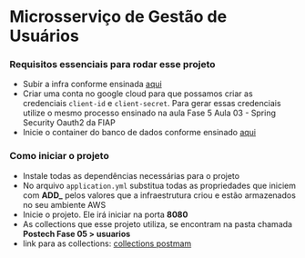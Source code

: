 # Microsserviço de Gestão de Usuários

### Requisitos essenciais para rodar esse projeto
- Subir a infra conforme ensinada [aqui](https://github.com/JonasBarros1998/ecommerce-infra/blob/main/README.md)
- Criar uma conta no google cloud para que possamos criar as credenciais `client-id` e `client-secret`. Para gerar essas credenciais utilize o mesmo processo ensinado na aula Fase 5 Aula 03 - Spring Security Oauth2 da FIAP
- Inicie o container do banco de dados conforme ensinado [aqui](https://github.com/JonasBarros1998/ecommerce-infra/tree/main?tab=readme-ov-file#banco-de-dados)

### Como iniciar o projeto
- Instale todas as dependências necessárias para o projeto
- No arquivo `application.yml` substitua todas as propriedades que iniciem com **ADD_** pelos valores que a infraestrutura criou e estão armazenados no seu ambiente AWS
- Inicie o projeto. Ele irá iniciar na porta **8080**
- As collections que esse projeto utiliza, se encontram na pasta chamada **Postech Fase 05 > usuarios**
- link para as collections: [collections postmam](https://github.com/JonasBarros1998/ecommerce-infra/blob/main/collections-postman.json)


